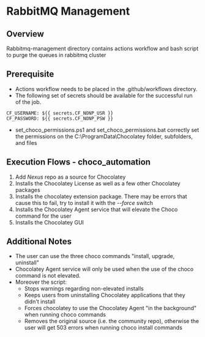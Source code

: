 # RabbitMQ Management

## Overview
Rabbitmq-management directory contains actions workflow and bash script to purge the queues in rabbitmq cluster

## Prerequisite

* Actions workflow needs to be placed in the .github/workflows directory.
* The following set of secrets should be available for the successful run of the job.
```
CF_USERNAME: ${{ secrets.CF_NONP_USR }} 
CF_PASSWORD: ${{ secrets.CF_NONP_PSW }}
```
* set_choco_permissions.ps1 and set_choco_permissions.bat correctly set the permissions on the C:\ProgramData\Chocolatey folder, subfolders, and files

## Execution Flows - choco_automation
1. Add _Nexus_ repo as a source for Chocolatey
2. Installs the Chocolatey License as well as a few other Chocolatey packages
3. Installs the chocolatey extension package. There may be errors that cause this to fail, try to install it with the _--force_ switch
4. Installs the Chocolatey Agent service that will elevate the Choco command for the user
5. Installs the Chocolatey GUI

## Additional Notes
- The user can use the three choco commands "install, upgrade, uninstall"
- Chocolatey Agent service will only be used when the use of the choco command is not elevated.
- Moreover the script:
  - Stops warnings regarding non-elevated installs
  - Keeps users from uninstalling Chocolatey applications that they didn't install
  - Forces chocolatey to use the Chocolatey Agent "in the background" when running choco commands
  - Removes the original source (i.e. the community repo), otherwise the user will get 503 errors when running choco install commands
